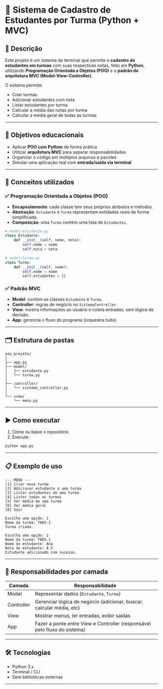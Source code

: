 
# 📝 Sistema de Cadastro de Estudantes por Turma (Python + MVC)

## 📌 Descrição

Este projeto é um sistema de terminal que permite o **cadastro de estudantes em turmas** com suas respectivas notas, feito em **Python**, utilizando **Programação Orientada a Objetos (POO)** e o **padrão de arquitetura MVC (Model-View-Controller)**.

O sistema permite:
- Criar turmas
- Adicionar estudantes com nota
- Listar estudantes por turma
- Calcular a média das notas por turma
- Calcular a média geral de todas as turmas

---

## 🎯 Objetivos educacionais

- Aplicar **POO com Python** de forma prática
- Utilizar **arquitetura MVC** para separar responsabilidades
- Organizar o código em múltiplos arquivos e pacotes
- Simular uma aplicação real com **entrada/saída via terminal**

---

## 🧱 Conceitos utilizados

### ✅ Programação Orientada a Objetos (POO)

- **Encapsulamento**: cada classe tem seus próprios atributos e métodos.
- **Abstração**: `Estudante` e `Turma` representam entidades reais de forma simplificada.
- **Composição**: uma `Turma` contém uma lista de `Estudantes`.

```python
# model/estudante.py
class Estudante:
    def __init__(self, nome, nota):
        self.nome = nome
        self.nota = nota
```

```python
# model/turma.py
class Turma:
    def __init__(self, nome):
        self.nome = nome
        self.estudantes = []
```

### ✅ Padrão MVC

- **Model**: contém as classes `Estudante` e `Turma`.
- **Controller**: regras de negócio no `SistemaController`.
- **View**: mostra informações ao usuário e coleta entradas, sem lógica de decisão.
- **App**: gerencia o fluxo do programa (orquestra tudo).

---

## 🗂️ Estrutura de pastas

```
seu_projeto/
│
├── app.py
├── model/
│   ├── estudante.py
│   └── turma.py
│
├── controller/
│   └── sistema_controller.py
│
└── view/
    └── menu.py
```

---

## ▶️ Como executar

1. Clone ou baixe o repositório
2. Execute:

```bash
python app.py
```

---

## 📋 Exemplo de uso

```
--- MENU ---
[1] Criar nova turma
[2] Adicionar estudante a uma turma
[3] Listar estudantes de uma turma
[4] Listar todas as turmas
[5] Ver média de uma turma
[6] Ver média geral
[0] Sair

Escolha uma opção: 1
Nome da turma: TADS-1
Turma criada.
```

```
Escolha uma opção: 2
Nome da turma: TADS-1
Nome do estudante: Ana
Nota do estudante: 8.5
Estudante adicionado com sucesso.
```

---

## 📌 Responsabilidades por camada

| Camada     | Responsabilidade                                                                 |
|------------|------------------------------------------------------------------------------------|
| Model      | Representar dados (`Estudante`, `Turma`)                                          |
| Controller | Gerenciar lógica de negócio (adicionar, buscar, calcular média, etc)              |
| View       | Mostrar menus, ler entradas, exibir saídas                                        |
| App        | Fazer a ponte entre View e Controller (responsável pelo fluxo do sistema)         |

---

## 🛠 Tecnologias

- Python 3.x
- Terminal / CLI
- Sem bibliotecas externas

---